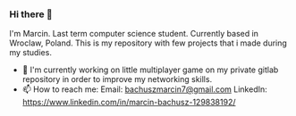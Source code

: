 ### Hi there 👋

I'm Marcin. Last term computer science student. Currently based in Wroclaw, Poland. This is my repository with few projects that i made during my studies.

- 🔭 I'm currently working on little multiplayer game on my private gitlab repository in order to improve my networking skills.
- 📫 How to reach me: 
Email: bachuszmarcin7@gmail.com
LinkedIn: https://www.linkedin.com/in/marcin-bachusz-129838192/
